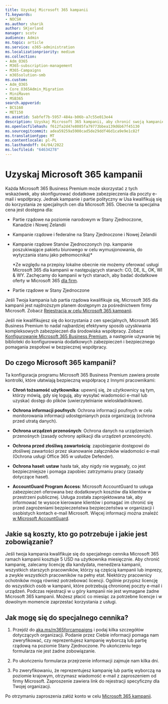 ```yaml
---
title: Uzyskaj Microsoft 365 kampanii
f1.keywords:
- NOCSH
ms.author: sharik
author: SKjerland
manager: scotv
audience: Admin
ms.topic: article
ms.service: o365-administration
ms.localizationpriority: medium
ms.collection:
- Adm_O365
- M365-subscription-management
- M365-Campaigns
- m365solution-smb
ms.custom:
- Adm_O365
- Core_O365Admin_Migration
- MiniMaven
- MSB365
search.appverid:
- BCS160
- MET150
ms.assetid: 5abfef7b-5957-484a-b06b-a7c55e013e44
description: Uzyskaj Microsoft 365 kampanii, aby chronić swoją kampanię przed zagrożeniami bezpieczeństwa bezpieczeństwa w wiadomościach e-mail, danych i komunikacji.
ms.openlocfilehash: f612fa2d47e8085fa79773bbea139d6b67f45130
ms.sourcegitcommit: adea59259a5900cad5de29ddf46d1ca9e9e1c82f
ms.translationtype: MT
ms.contentlocale: pl-PL
ms.lasthandoff: 04/04/2022
ms.locfileid: "64634278"
---
```

# <a name="get-microsoft-365-for-campaigns"></a>Uzyskaj Microsoft 365 kampanii

Każda Microsoft 365 Business Premium może skorzystać z tych wskazówek, aby skonfigurować dodatkowe zabezpieczenia dla poczty e-mail i współpracy. Jednak kampanie i partie polityczny w Usa kwalifikują się do korzystania ze specjalnych cen dla Microsoft 365. Obecnie ta specjalna cena jest dostępna dla:

- Partie rządowe na poziomie narodowym w Stany Zjednoczone, Kanadzie i Nowej Zelandii

- Kampanie rządowe i federalne na Stany Zjednoczone i Nowej Zelandii

- Kampanie rządowe Stanów Zjednoczonych (np. kampanie poszukiwające pakietu biurowego w celu wymusjonowania, do wytyczania stanu jako pełnomocnika)*

    *Ze względu na przepisy lokalne obecnie nie możemy oferować usługi Microsoft 365 dla kampanii w następujących stanach: CO, DE, IL, OK, WI & WY. Zachęcamy do kampanii w tych stanach, aby badać dodatkowe oferty w Microsoft 365 [dla firm](https://www.office.com/business).

- Partie rządowe w Stany Zjednoczone

Jeśli Twoja kampania lub partia rządowa kwalifikuje się, Microsoft 365 dla kampanii jest najdroższym planem dostępnym za pośrednictwem firmy Microsoft. Zobacz [Rejestracja w celu Microsoft 365 kampanii](m365-campaigns-sign-up.md).  

Jeśli nie kwalifikujesz się do korzystania z cen specjalnych, Microsoft 365 Business Premium to nadal najbardziej efektywny sposób uzyskiwania kompleksowych zabezpieczeń dla środowiska współpracy. Zobacz [Konfigurowanie Microsoft 365 Business Premium](../business/set-up.md?toc=/microsoft-365/campaigns/toc.json&bc=/microsoft-365/campaigns/breadcrumb/toc.json), a następnie używanie tej biblioteki do konfigurowania dodatkowych zabezpieczeń i bezpiecznego pomagania zespołowi w bezpiecznej współpracy.

## <a name="what-does-microsoft-365-for-campaigns-include"></a>Do czego Microsoft 365 kampanii?

Ta konfiguracja programu Microsoft 365 Business Premium zawiera proste kontrolki, które ułatwiają bezpieczną współpracę z Innymi pracownikami:

- **Chroń tożsamość użytkownika**: upewnij się, że użytkownicy są tym, którzy mówią, gdy się logują, aby wysyłać wiadomości e-mail lub uzyskać dostęp do plików (uwierzytelnianie wieloskładnikowe).

- **Ochrona informacji poufnych**: Ochrona informacji poufnych w celu monitorowania informacji udostępnianych poza organizacją (ochrona przed utratą danych).

- **Ochrona urządzeń przenośnych**: Ochrona danych na urządzeniach przenośnych (zasady ochrony aplikacji dla urządzeń przenośnych).

- **Ochrona przed złośliwą zawartością**: zapobieganie dostępowi do złośliwej zawartości przez skanowanie załączników wiadomości e-mail (Ochrona usługi Office 365 w usłudze Defender).

- **Ochrona haseł: ustaw** hasła tak, aby nigdy nie wygasały, co jest bezpieczniejsze i pomaga zapobiec zatrzymaniu pracy (zasady dotyczące haseł).

- **AccountGuard Program Access**: Microsoft AccountGuard to usługa zabezpieczeń oferowana bez dodatkowych kosztów dla klientów w przestrzeni publicznej. Usługa została zaprojektowana tak, aby informować te wysoce kierowane klientów i pomagać im chronić się przed zagrożeniami bezpieczeństwa bezpieczeństwa w organizacji i osobistych kontach e-mail Microsoft. Więcej informacji można znaleźć [w Microsoft AccountGuard](https://www.microsoftaccountguard.com/).

## <a name="what-does-it-cost-who-needs-it-and-what-is-the-commitment"></a>Jakie są koszty, kto go potrzebuje i jakie jest zobowiązanie?

Jeśli twoja kampania kwalifikuje się do specjalnego cennika Microsoft 365 ramach kampanii kosztuje 5 USD na użytkownika miesięcznie.
Aby chronić kampanię, zalecamy licencję dla kandydata, menedżera kampanii, wszystkich starszych pracowników, którzy są częścią kampanii lub imprezy, a zwykle wszystkich pracowników na pełny etat. Niektórzy pracownicy ochotników mogą również potrzebować licencji. Ogólnie przypisz licencję do wszystkich osób w kampanii, które potrzebują chronionej poczty e-mail i urządzeń.
Podczas rejestracji w u góry kampanii nie jest wymagane żadne Microsoft 365 kampanii. Możesz płacić co miesiąc za potrzebne licencje i w dowolnym momencie zaprzestać korzystania z usługi.

## <a name="how-do-i-qualify-for-special-pricing"></a>Jak mogę się do specjalnego cennika?

1. Przejdź do [aka.ms/m365forcampaigns](https://aka.ms/m365forcampaigns/) i podaj kilka szczegółów dotyczących organizacji. Podanie przez Ciebie informacji pomaga nam zweryfikować, czy reprezentujesz kampanię wyborczą lub partię rządową na poziomie Stany Zjednoczone. Po ukończeniu tego formularza nie jest żadne zobowiązanie.

2. Po ukończeniu formularza przejrzenie informacji zajmuje nam kilka dni.

3. Po zweryfikowaniu, że reprezentujesz kampanię lub partię wyborczą na poziomie krajowym, otrzymasz wiadomość e-mail z zaproszeniem od firmy Microsoft. Zaproszenie zawiera link do rejestracji specyficzny dla Twojej organizacji.

Po otrzymaniu zaproszenia załóż konto w celu [Microsoft 365 kampanii](m365-campaigns-sign-up.md).
